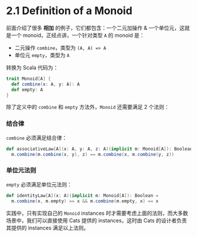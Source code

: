 # 2.1 Definition of a Monoid

前面介绍了很多 **相加** 的例子，它们都包含：一个二元加操作 & 一个单位元，这就是一个 monoid，正经点讲，一个针对类型 `A` 的 monoid 是：

* 二元操作 `combine`，类型为 `(A, A) => A`
* 单位元 `empty`，类型为 `A`

转换为 Scala 代码为：

```Scala
trait Monoid[A] {
  def combine(x: A, y: A): A
  def empty: A
}
```

除了定义中的 `combine` 和 `empty` 方法外，`Monoid` 还需要满足 2 个法则：

### 结合律

`combine` 必须满足结合律：

```Scala
def associativeLaw[A](x: A, y: A, z: A)(implicit m: Monoid[A]): Boolean =
  m.combine(m.combine(x, y), z) == m.combine(x, m.combine(y, z))
```

### 单位元法则

`empty` 必须满足单位元法则：

```Scala
def identityLaw[A](x: A)(implicit m: Monoid[A]): Boolean =
  m.combine(x, m.empty) == x && m.combine(m.empty, x) == x
```

实践中，只有实现自己的 `Monoid` instances 时才需要考虑上面的法则，而大多数场景中，我们可以直接使用 Cats 提供的 instances，这时由 Cats 的设计者负责其提供的 instances 满足以上法则。
